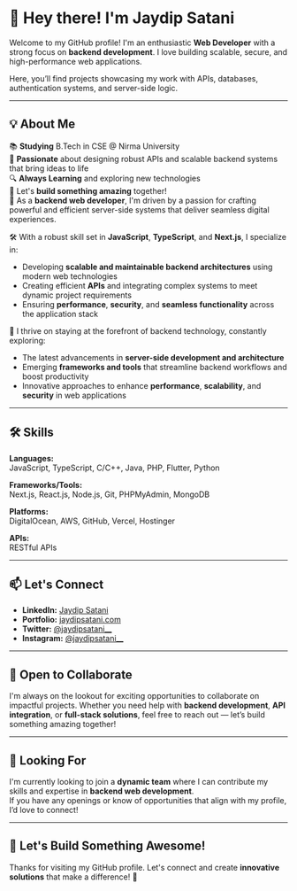 # 👋 Hey there! I'm Jaydip Satani

Welcome to my GitHub profile! I'm an enthusiastic **Web Developer** with a strong focus on **backend development**. I love building scalable, secure, and high-performance web applications.

Here, you’ll find projects showcasing my work with APIs, databases, authentication systems, and server-side logic.

---

## 💡 About Me

📚 **Studying** B.Tech in CSE @ Nirma University  
🌟 **Passionate** about designing robust APIs and scalable backend systems that bring ideas to life  
🔍 **Always Learning** and exploring new technologies  
📱 Let's **build something amazing** together!  
🚀 As a **backend web developer**, I'm driven by a passion for crafting powerful and efficient server-side systems that deliver seamless digital experiences.

🛠️ With a robust skill set in **JavaScript**, **TypeScript**, and **Next.js**, I specialize in:
- Developing **scalable and maintainable backend architectures** using modern web technologies  
- Creating efficient **APIs** and integrating complex systems to meet dynamic project requirements  
- Ensuring **performance**, **security**, and **seamless functionality** across the application stack

🌟 I thrive on staying at the forefront of backend technology, constantly exploring:
- The latest advancements in **server-side development and architecture**  
- Emerging **frameworks and tools** that streamline backend workflows and boost productivity  
- Innovative approaches to enhance **performance**, **scalability**, and **security** in web applications

---

## 🛠️ Skills

**Languages:**  
JavaScript, TypeScript, C/C++, Java, PHP, Flutter, Python  

**Frameworks/Tools:**  
Next.js, React.js, Node.js, Git, PHPMyAdmin, MongoDB  

**Platforms:**  
DigitalOcean, AWS, GitHub, Vercel, Hostinger  

**APIs:**  
RESTful APIs  

---

## 📫 Let's Connect

- **LinkedIn:** [Jaydip Satani](https://www.linkedin.com/in/jaydip-satani/)  
- **Portfolio:** [jaydipsatani.com](https://www.jaydipsatani.com/)  
- **Twitter:** [@jaydipsatani__](https://x.com/jaydipsatani__)  
- **Instagram:** [@jaydipsatani__](https://www.instagram.com/jaydipsatani__/)  

---

## 💬 Open to Collaborate

I'm always on the lookout for exciting opportunities to collaborate on impactful projects. Whether you need help with **backend development**, **API integration**, or **full-stack solutions**, feel free to reach out — let’s build something amazing together!

---

## 📝 Looking For

I'm currently looking to join a **dynamic team** where I can contribute my skills and expertise in **backend web development**.  
If you have any openings or know of opportunities that align with my profile, I’d love to connect!

---

## 🚀 Let's Build Something Awesome!

Thanks for visiting my GitHub profile. Let's connect and create **innovative solutions** that make a difference! 🚀
